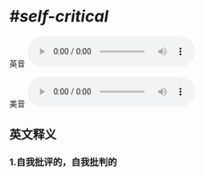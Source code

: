 # ***\#self-critical*** 
英音
<audio src="./media/self-critical1_AAC.aac" controls="controls"></audio>

美音
<audio src="./media/self-critical2_AAC.aac" controls="controls"></audio>



  

英文释义
---
### 1.**自我批评的，自我批判的**  


